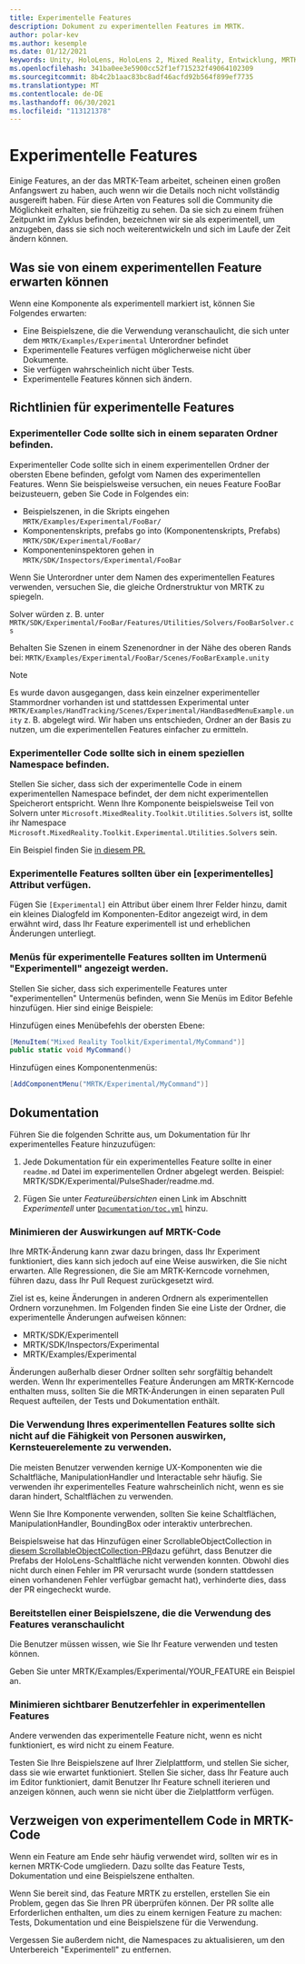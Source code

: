 ```yaml
---
title: Experimentelle Features
description: Dokument zu experimentellen Features im MRTK.
author: polar-kev
ms.author: kesemple
ms.date: 01/12/2021
keywords: Unity, HoloLens, HoloLens 2, Mixed Reality, Entwicklung, MRTK,
ms.openlocfilehash: 341ba0ee3e5900cc52f1ef715232f49064102309
ms.sourcegitcommit: 8b4c2b1aac83bc8adf46acfd92b564f899ef7735
ms.translationtype: MT
ms.contentlocale: de-DE
ms.lasthandoff: 06/30/2021
ms.locfileid: "113121378"
---
```

# <a name="experimental-features"></a>Experimentelle Features

Einige Features, an der das MRTK-Team arbeitet, scheinen einen großen Anfangswert zu haben, auch wenn wir die Details noch nicht vollständig ausgereift haben. Für diese Arten von Features soll die Community die Möglichkeit erhalten, sie frühzeitig zu sehen. Da sie sich zu einem frühen Zeitpunkt im Zyklus befinden, bezeichnen wir sie als experimentell, um anzugeben, dass sie sich noch weiterentwickeln und sich im Laufe der Zeit ändern können.

## <a name="what-to-expect-from-an-experimental-feature"></a>Was sie von einem experimentellen Feature erwarten können

Wenn eine Komponente als experimentell markiert ist, können Sie Folgendes erwarten:

- Eine Beispielszene, die die Verwendung veranschaulicht, die sich unter dem `MRTK/Examples/Experimental` Unterordner befindet
- Experimentelle Features verfügen möglicherweise nicht über Dokumente.
- Sie verfügen wahrscheinlich nicht über Tests.
- Experimentelle Features können sich ändern.

## <a name="experimental-feature-guidelines"></a>Richtlinien für experimentelle Features

### <a name="experimental-code-should-live-in-a-separate-folder"></a>Experimenteller Code sollte sich in einem separaten Ordner befinden.

Experimenteller Code sollte sich in einem experimentellen Ordner der obersten Ebene befinden, gefolgt vom Namen des experimentellen Features. Wenn Sie beispielsweise versuchen, ein neues Feature FooBar beizusteuern, geben Sie Code in Folgendes ein:

- Beispielszenen, in die Skripts eingehen `MRTK/Examples/Experimental/FooBar/`
- Komponentenskripts, prefabs go into (Komponentenskripts, Prefabs) `MRTK/SDK/Experimental/FooBar/`
- Komponenteninspektoren gehen in `MRTK/SDK/Inspectors/Experimental/FooBar`

Wenn Sie Unterordner unter dem Namen des experimentellen Features verwenden, versuchen Sie, die gleiche Ordnerstruktur von MRTK zu spiegeln.

Solver würden z. B. unter `MRTK/SDK/Experimental/FooBar/Features/Utilities/Solvers/FooBarSolver.cs`

Behalten Sie Szenen in einem Szenenordner in der Nähe des oberen Rands bei: `MRTK/Examples/Experimental/FooBar/Scenes/FooBarExample.unity`

> [!NOTE]
> Es wurde davon ausgegangen, dass kein einzelner experimenteller Stammordner vorhanden ist und stattdessen Experimental unter `MRTK/Examples/HandTracking/Scenes/Experimental/HandBasedMenuExample.unity` z. B. abgelegt wird. Wir haben uns entschieden, Ordner an der Basis zu nutzen, um die experimentellen Features einfacher zu ermitteln.

### <a name="experimental-code-should-be-in-a-special-namespace"></a>Experimenteller Code sollte sich in einem speziellen Namespace befinden.

Stellen Sie sicher, dass sich der experimentelle Code in einem experimentellen Namespace befindet, der dem nicht experimentellen Speicherort entspricht. Wenn Ihre Komponente beispielsweise Teil von Solvern unter `Microsoft.MixedReality.Toolkit.Utilities.Solvers` ist, sollte ihr Namespace `Microsoft.MixedReality.Toolkit.Experimental.Utilities.Solvers` sein.

Ein Beispiel finden Sie [in diesem PR.](https://github.com/microsoft/MixedRealityToolkit-Unity/pull/4532)

### <a name="experimental-features-should-have-an-experimental-attribute"></a>Experimentelle Features sollten über ein [experimentelles] Attribut verfügen.

Fügen Sie `[Experimental]` ein Attribut über einem Ihrer Felder hinzu, damit ein kleines Dialogfeld im Komponenten-Editor angezeigt wird, in dem erwähnt wird, dass Ihr Feature experimentell ist und erheblichen Änderungen unterliegt.

### <a name="menus-for-experimental-features-should-go-under-experimental-sub-menu"></a>Menüs für experimentelle Features sollten im Untermenü "Experimentell" angezeigt werden.

Stellen Sie sicher, dass sich experimentelle Features unter "experimentellen" Untermenüs befinden, wenn Sie Menüs im Editor Befehle hinzufügen. Hier sind einige Beispiele:

Hinzufügen eines Menübefehls der obersten Ebene:

```c#
[MenuItem("Mixed Reality Toolkit/Experimental/MyCommand")]
public static void MyCommand()
```

Hinzufügen eines Komponentenmenüs:

```c#
[AddComponentMenu("MRTK/Experimental/MyCommand")]
```

## <a name="documentation"></a>Dokumentation

Führen Sie die folgenden Schritte aus, um Dokumentation für Ihr experimentelles Feature hinzuzufügen:

1. Jede Dokumentation für ein experimentelles Feature sollte in einer `readme.md` Datei im experimentellen Ordner abgelegt werden. Beispiel: MRTK/SDK/Experimental/PulseShader/readme.md.

1. Fügen Sie unter *Featureübersichten* einen Link im Abschnitt *Experimentell* unter [`Documentation/toc.yml`](../toc.yml) hinzu.

### <a name="minimize-impact-to-mrtk-code"></a>Minimieren der Auswirkungen auf MRTK-Code

Ihre MRTK-Änderung kann zwar dazu bringen, dass Ihr Experiment funktioniert, dies kann sich jedoch auf eine Weise auswirken, die Sie nicht erwarten.
Alle Regressionen, die Sie am MRTK-Kerncode vornehmen, führen dazu, dass Ihr Pull Request zurückgesetzt wird.

Ziel ist es, keine Änderungen in anderen Ordnern als experimentellen Ordnern vorzunehmen. Im Folgenden finden Sie eine Liste der Ordner, die experimentelle Änderungen aufweisen können:

- MRTK/SDK/Experimentell
- MRTK/SDK/Inspectors/Experimental
- MRTK/Examples/Experimental

Änderungen außerhalb dieser Ordner sollten sehr sorgfältig behandelt werden. Wenn Ihr experimentelles Feature Änderungen am MRTK-Kerncode enthalten muss, sollten Sie die MRTK-Änderungen in einen separaten Pull Request aufteilen, der Tests und Dokumentation enthält.

### <a name="using-your-experimental-feature-should-not-impact-peoples-ability-to-use-core-controls"></a>Die Verwendung Ihres experimentellen Features sollte sich nicht auf die Fähigkeit von Personen auswirken, Kernsteuerelemente zu verwenden.

Die meisten Benutzer verwenden kernige UX-Komponenten wie die Schaltfläche, ManipulationHandler und Interactable sehr häufig. Sie verwenden ihr experimentelles Feature wahrscheinlich nicht, wenn es sie daran hindert, Schaltflächen zu verwenden.

Wenn Sie Ihre Komponente verwenden, sollten Sie keine Schaltflächen, ManipulationHandler, BoundingBox oder interaktiv unterbrechen.

Beispielsweise hat das Hinzufügen einer ScrollableObjectCollection in [diesem ScrollableObjectCollection-PR](https://github.com/microsoft/MixedRealityToolkit-Unity/pull/6001)dazu geführt, dass Benutzer die Prefabs der HoloLens-Schaltfläche nicht verwenden konnten. Obwohl dies nicht durch einen Fehler im PR verursacht wurde (sondern stattdessen einen vorhandenen Fehler verfügbar gemacht hat), verhinderte dies, dass der PR eingecheckt wurde.

### <a name="provide-an-example-scene-that-demonstrates-how-to-use-the-feature"></a>Bereitstellen einer Beispielszene, die die Verwendung des Features veranschaulicht

Die Benutzer müssen wissen, wie Sie Ihr Feature verwenden und testen können.

Geben Sie unter MRTK/Examples/Experimental/YOUR_FEATURE ein Beispiel an.

### <a name="minimize-user-visible-flaws-in-experimental-features"></a>Minimieren sichtbarer Benutzerfehler in experimentellen Features

Andere verwenden das experimentelle Feature nicht, wenn es nicht funktioniert, es wird nicht zu einem Feature.

Testen Sie Ihre Beispielszene auf Ihrer Zielplattform, und stellen Sie sicher, dass sie wie erwartet funktioniert. Stellen Sie sicher, dass Ihr Feature auch im Editor funktioniert, damit Benutzer Ihr Feature schnell iterieren und anzeigen können, auch wenn sie nicht über die Zielplattform verfügen.

## <a name="graduating-experimental-code-into-mrtk-code"></a>Verzweigen von experimentellem Code in MRTK-Code

Wenn ein Feature am Ende sehr häufig verwendet wird, sollten wir es in kernen MRTK-Code umgliedern. Dazu sollte das Feature Tests, Dokumentation und eine Beispielszene enthalten.

Wenn Sie bereit sind, das Feature MRTK zu erstellen, erstellen Sie ein Problem, gegen das Sie Ihren PR überprüfen können. Der PR sollte alle Erforderlichen enthalten, um dies zu einem kernigen Feature zu machen: Tests, Dokumentation und eine Beispielszene für die Verwendung.

Vergessen Sie außerdem nicht, die Namespaces zu aktualisieren, um den Unterbereich "Experimentell" zu entfernen.
